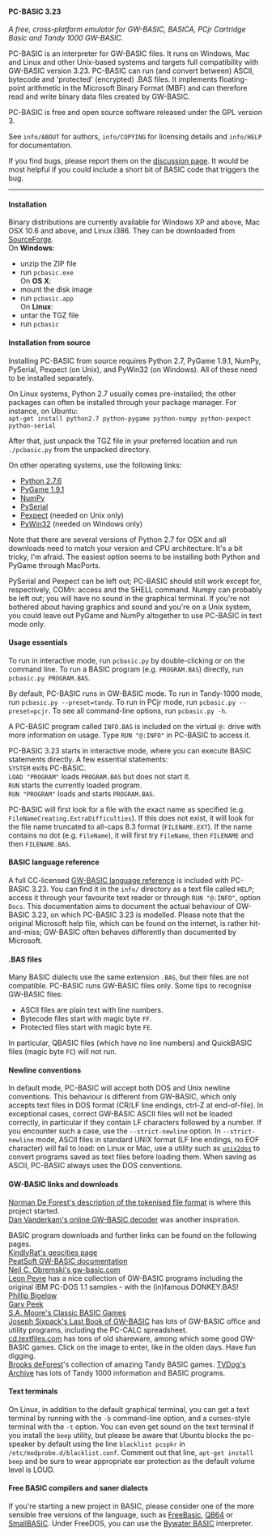 #### PC-BASIC 3.23 ####
_A free, cross-platform emulator for GW-BASIC, BASICA, PCjr Cartridge Basic and Tandy 1000 GW-BASIC._

PC-BASIC is an interpreter for GW-BASIC files. It runs on Windows, Mac and Linux and other 
Unix-based systems and targets full compatibility with GW-BASIC version 3.23. 
PC-BASIC can run (and convert between) ASCII, bytecode and 'protected' (encrypted) .BAS files. It 
implements floating-point arithmetic in the Microsoft Binary Format (MBF) and can therefore 
read and write binary data files created by GW-BASIC.

PC-BASIC is free and open source software released under the GPL version 3. 

See `info/ABOUT` for authors, `info/COPYING` for licensing details and `info/HELP` for documentation.

If you find bugs, please report them on the [discussion page](https://sourceforge.net/p/pcbasic/discussion/bugs/). It would be most helpful if you could include a short bit of BASIC code that triggers the bug.

----------


#### Installation ####
Binary distributions are currently available for Windows XP and above, Mac OSX 10.6 and above, and Linux i386. They can be downloaded from [SourceForge](https://sourceforge.net/projects/pcbasic/files/).  
On **Windows**:  
- unzip the ZIP file  
- run `pcbasic.exe`  
On **OS X**:  
- mount the disk image  
- run `pcbasic.app`  
On **Linux**:  
- untar the TGZ file  
- run `pcbasic`  


#### Installation from source ####
Installing PC-BASIC from source requires Python 2.7, PyGame 1.9.1, NumPy, PySerial,  Pexpect  (on Unix), and PyWin32 (on Windows). All of these need to be installed separately.

On Linux systems, Python 2.7 usually comes pre-installed; the other packages can often be installed through your package manager. For instance, on Ubuntu:  
`apt-get install python2.7 python-pygame python-numpy python-pexpect python-serial`

After that, just unpack the TGZ file in your preferred location and run `./pcbasic.py` from the unpacked directory.

On other operating systems, use the following links:  
* [Python 2.7.6](http://www.python.org/download/releases/2.7.6/)  
* [PyGame 1.9.1](http://www.pygame.org/download.shtml)  
* [NumPy](https://sourceforge.net/projects/numpy/files/)  
* [PySerial](https://pypi.python.org/pypi/pyserial)  
* [Pexpect](http://pexpect.readthedocs.org/en/latest/install.html) (needed on Unix only)  
* [PyWin32](https://sourceforge.net/projects/pywin32/) (needed on Windows only)  

Note that there are several versions of Python 2.7 for OSX and all downloads need to match your version and CPU architecture. It's a bit tricky, I'm afraid. The easiest option seems to be installing both Python and PyGame through MacPorts.

PySerial and Pexpect can be left out; PC-BASIC should still work except for, respectively, COMn: access and the SHELL command. Numpy can probably be left out; you will have no sound in the graphical terminal. If you're not bothered about having graphics and sound and you're on a Unix system, you could leave out PyGame and NumPy altogether to use PC-BASIC in text mode only.


#### Usage essentials ####
To run in interactive mode, run `pcbasic.py` by double-clicking or on the command line. To run a BASIC program (e.g. `PROGRAM.BAS`) directly, run `pcbasic.py PROGRAM.BAS`. 

By default, PC-BASIC runs in GW-BASIC mode. To run in Tandy-1000 mode, run `pcbasic.py --preset=tandy`. To run in PCjr mode, run `pcbasic.py --preset=pcjr`. To see all command-line options, run `pcbasic.py -h`. 

A PC-BASIC program called `INFO.BAS` is included on the virtual `@:` drive with more information on usage. Type `RUN "@:INFO"` in PC-BASIC to access it.

PC-BASIC 3.23 starts in interactive mode, where you can execute BASIC statements directly. 
A few essential statements:  
`SYSTEM` exits PC-BASIC.  
`LOAD "PROGRAM"` loads `PROGRAM.BAS` but does not start it.  
`RUN` starts the currently loaded program.  
`RUN "PROGRAM"` loads and starts `PROGRAM.BAS`.  

PC-BASIC will first look for a file with the exact name as specified (e.g. `FileNameCreating.ExtraDifficulties`). If this does not exist, it will look for the file name truncated to all-caps 8.3 format (`FILENAME.EXT`). 
If the name contains no dot (e.g. `FileName`), it will first try `FileName`, then `FILENAME` and then `FILENAME.BAS`. 


#### BASIC language reference ###
A full CC-licensed [GW-BASIC language reference](https://sourceforge.net/p/pcbasic/code/ci/master/tree/info/HELP) is included with PC-BASIC 3.23. You can find it in the `info/` directory as a text file called `HELP`; access it through your favourite text reader or through `RUN "@:INFO"`, option `Docs`. This documentation aims to document the actual behaviour of GW-BASIC 3.23, on which PC-BASIC 3.23 is modelled. Please note that the original Microsoft help file, which can be found on the internet, is rather hit-and-miss; GW-BASIC often behaves differently than documented by Microsoft. 


#### .BAS files ####
Many BASIC dialects use the same extension `.BAS`, but their files are not compatible. 
PC-BASIC runs GW-BASIC files only. Some tips to recognise GW-BASIC files:  
- ASCII files are plain text with line numbers.  
- Bytecode files start with magic byte `FF`.  
- Protected files start with magic byte `FE`.  

In particular, QBASIC files (which have no line numbers) and QuickBASIC files (magic byte `FC`) will not run. 


#### Newline conventions ####
In default mode, PC-BASIC will accept both DOS and Unix newline conventions. This behaviour is different from GW-BASIC, which only accepts text files in DOS format (CR/LF line endings, ctrl-Z at end-of-file). In exceptional cases, correct GW-BASIC ASCII files will not be loaded correctly, in particular if they contain LF characters followed by a number. If you encounter such a case, use the `--strict-newline` option. In `--strict-newline` mode, ASCII files in standard UNIX format (LF line endings, no EOF character) will fail to load: on Linux or Mac, use a utility such as [`unix2dos`](http://waterlan.home.xs4all.nl/dos2unix.html) to convert programs saved as text files before loading them. When saving as ASCII, PC-BASIC always uses the DOS conventions.


#### GW-BASIC links and downloads ####
[Norman De Forest's description of the tokenised file format](http://www.chebucto.ns.ca/~af380/GW-BASIC-tokens.html) is where this project started.  
[Dan Vanderkam's online GW-BASIC decoder](http://www.danvk.org/wp/gw-basic-program-decoder/) was another inspiration.  

BASIC program downloads and further links can be found on the following pages.   
[KindlyRat's geocities page](http://www.oocities.org/KindlyRat/GWBASIC.html)  
[PeatSoft GW-BASIC documentation](http://archive.is/AUm6G)  
[Neil C. Obremski's gw-basic.com](http://www.gw-basic.com/)  
[Leon Peyre](http://peyre.x10.mx/GWBASIC/) has a nice collection of GW-BASIC programs including the original IBM PC-DOS 1.1 samples - with the (in)famous DONKEY.BAS!  
[Phillip Bigelow](http://www.scn.org/~bh162/basic_programs.html)  
[Gary Peek](http://www.garypeek.com/basic/gwprograms.htm)  
[S.A. Moore's Classic BASIC Games](http://www.moorecad.com/classicbasic/index.html)  
[Joseph Sixpack's Last Book of GW-BASIC](http://www.geocities.ws/joseph_sixpack/btoc.html) has lots of GW-BASIC office and utility programs, including the PC-CALC spreadsheet.  
[cd.textfiles.com](http://cd.textfiles.com) has tons of old shareware, among which some good GW-BASIC games. Click on the image to enter, like in the olden days. Have fun digging.  
[Brooks deForest](http://www.brooksdeforest.com/tandy1000/)'s collection of amazing Tandy BASIC games.
[TVDog's Archive](http://www.oldskool.org/guides/tvdog/) has lots of Tandy 1000 information and BASIC programs.

#### Text terminals ####
On Linux, in addition to the default graphical terminal, you can get a text terminal by running with the `-b` command-line option, and a curses-style terminal with the `-t` option. You can even get sound on the text terminal if you install the `beep` utility, but please be aware that Ubuntu blocks the pc-speaker by default using the line `blacklist pcspkr` in `/etc/modprobe.d/blacklist.conf`. Comment out that line, `apt-get install beep` and be sure to wear appropriate ear protection as the default volume level is LOUD.


#### Free BASIC compilers and saner dialects ####
If you're starting a new project in BASIC, please consider one of the more sensible free versions of the language, such as [FreeBasic](www.freebasic.net), [QB64](http://www.qb64.net/) or [SmallBASIC](https://sourceforge.net/projects/smallbasic/). Under FreeDOS, you can use the [Bywater BASIC](https://sourceforge.net/projects/bwbasic/) interpreter. 





